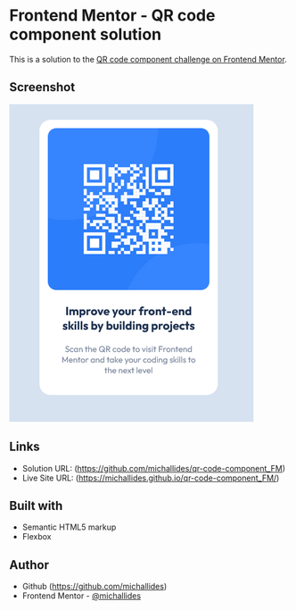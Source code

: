 # Frontend Mentor - QR code component solution

This is a solution to the [QR code component challenge on Frontend Mentor](https://www.frontendmentor.io/challenges/qr-code-component-iux_sIO_H).

## Screenshot

![](./screenshot.png)

## Links

- Solution URL: (https://github.com/michallides/qr-code-component_FM)
- Live Site URL: (https://michallides.github.io/qr-code-component_FM/)

## Built with

- Semantic HTML5 markup
- Flexbox

## Author

- Github (https://github.com/michallides)
- Frontend Mentor - [@michallides](https://www.frontendmentor.io/profile/michallides)
